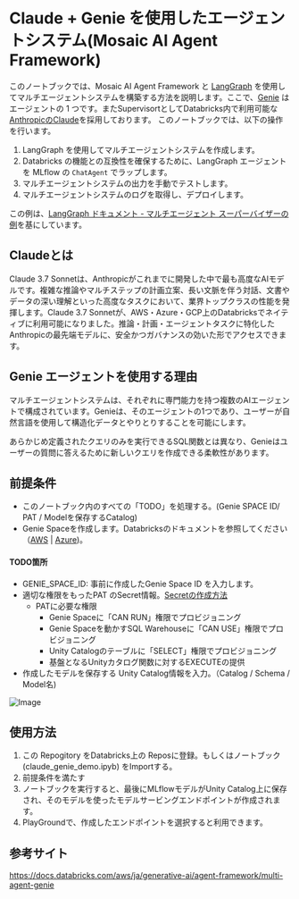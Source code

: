 # Claude + Genie を使用したエージェントシステム(Mosaic AI Agent Framework)

このノートブックでは、Mosaic AI Agent Framework と [LangGraph](https://blog.langchain.dev/langgraph-multi-agent-workflows/) を使用してマルチエージェントシステムを構築する方法を説明します。ここで、[Genie](https://www.databricks.com/product/ai-bi/genie) はエージェントの 1 つです。またSupervisortとしてDatabricks内で利用可能な[AnthropicのClaude](https://www.databricks.com/jp/blog/anthropic-claude-37-sonnet-now-natively-available-databricks)を採用しております。
このノートブックでは、以下の操作を行います。
1. LangGraph を使用してマルチエージェントシステムを作成します。
1. Databricks の機能との互換性を確保するために、LangGraph エージェントを MLflow の `ChatAgent` でラップします。
1. マルチエージェントシステムの出力を手動でテストします。
1. マルチエージェントシステムのログを取得し、デプロイします。

この例は、[LangGraph ドキュメント - マルチエージェント スーパーバイザーの例](https://github.com/langchain-ai/langgraph/blob/main/docs/docs/tutorials/multi_agent/agent_supervisor.ipynb)を基にしています。

## Claudeとは

Claude 3.7 Sonnetは、Anthropicがこれまでに開発した中で最も高度なAIモデルです。複雑な推論やマルチステップの計画立案、長い文脈を伴う対話、文書やデータの深い理解といった高度なタスクにおいて、業界トップクラスの性能を発揮します。Claude 3.7 Sonnetが、AWS・Azure・GCP上のDatabricksでネイティブに利用可能になりました。推論・計画・エージェントタスクに特化したAnthropicの最先端モデルに、安全かつガバナンスの効いた形でアクセスできます。

## Genie エージェントを使用する理由

マルチエージェントシステムは、それぞれに専門能力を持つ複数のAIエージェントで構成されています。Genieは、そのエージェントの1つであり、ユーザーが自然言語を使用して構造化データとやりとりすることを可能にします。

あらかじめ定義されたクエリのみを実行できるSQL関数とは異なり、Genieはユーザーの質問に答えるために新しいクエリを作成できる柔軟性があります。

## 前提条件

- このノートブック内のすべての「TODO」を処理する。(Genie SPACE ID/ PAT / Modelを保存するCatalog)
- Genie Spaceを作成します。Databricksのドキュメントを参照してください（[AWS](https://docs.databricks.com/aws/genie/set-up) | [Azure](https://learn.microsoft.com/azure/databricks/genie/set-up))。

#### TODO箇所

- GENIE_SPACE_ID:  事前に作成したGenie Space ID を入力します。
- 適切な権限をもったPAT のSecret情報。[Secretの作成方法](https://qiita.com/maroon-db/items/6e2d86919a827bd61a9b)
  - PATに必要な権限
    - Genie Spaceに「CAN RUN」権限でプロビジョニング
    - Genie Spaceを動かすSQL Warehouseに「CAN USE」権限でプロビジョニング
    - Unity Catalogのテーブルに「SELECT」権限でプロビジョニング
    - 基盤となるUnityカタログ関数に対するEXECUTEの提供
- 作成したモデルを保存する Unity Catalog情報を入力。（Catalog / Schema / Model名) 

![Image](https://github.com/maroon-spec/Multiagent_Genie_Demo/blob/main/multiagent-genie-demo.gif)


## 使用方法

1. この Repogitory をDatabricks上の Reposに登録。もしくはノートブック (claude_genie_demo.ipyb) をImportする。
2. 前提条件を満たす
3. ノートブックを実行すると、最後にMLflowモデルがUnity Catalog上に保存され、そのモデルを使ったモデルサービングエンドポイントが作成されます。
4. PlayGroundで、作成したエンドポイントを選択すると利用できます。


## 参考サイト
https://docs.databricks.com/aws/ja/generative-ai/agent-framework/multi-agent-genie
